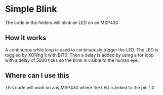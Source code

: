 # Simple Blink
The code in the folders will blink an LED on an MSP430

## How it works
A continuous while loop is used to continuously trigger the LED. The LED is toggled by XORing it with BIT0. Then a delay is added by using a for loop with a delay of 5000 ticks so the blink is visible to the human eye.

## Where can I use this
This code will work on any MSP430 where the LED is linked to the pin 1.0.
